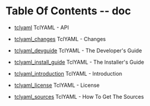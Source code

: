 
[//000000001]: # (Table of contents generated by tcllib/doctools/toc with format 'markdown')

# Table Of Contents \-\- doc

  - [tclyaml](doc/files/tclyaml\.md) TclYAML \- API

  - [tclyaml\_changes](doc/files/tclyaml\_changes\.md) TclYAML \- Changes

  - [tclyaml\_devguide](doc/files/tclyaml\_devguide\.md) TclYAML \- The Developer's Guide

  - [tclyaml\_install\_guide](doc/files/tclyaml\_installer\.md) TclYAML \- The Installer's Guide

  - [tclyaml\_introduction](doc/files/tclyaml\_intro\.md) TclYAML \- Introduction

  - [tclyaml\_license](doc/files/tclyaml\_license\.md) TclYAML \- License

  - [tclyaml\_sources](doc/files/tclyaml\_sources\.md) TclYAML \- How To Get The Sources
